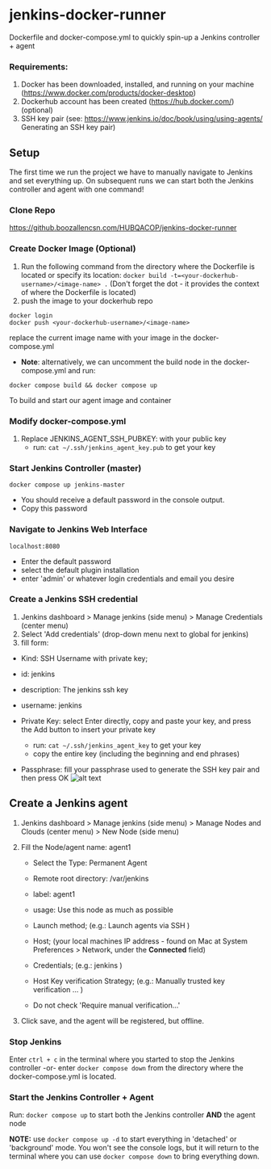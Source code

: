 # jenkins-docker-runner
Dockerfile and docker-compose.yml to quickly spin-up a Jenkins controller + agent

### Requirements:
1. Docker has been downloaded, installed, and running on your machine (https://www.docker.com/products/docker-desktop)
2. Dockerhub account has been created (https://hub.docker.com/) (optional)
3. SSH key pair (see: https://www.jenkins.io/doc/book/using/using-agents/ Generating an SSH key pair)

## Setup
The first time we run the project we have to manually navigate to Jenkins and set everything up. On subsequent runs we can start both the Jenkins controller and agent with one command! 
### Clone Repo
https://github.boozallencsn.com/HUBQACOP/jenkins-docker-runner

### Create Docker Image (Optional)
1. Run the following command from the directory where the Dockerfile is located or specify its location:
`docker build -t=<your-dockerhub-username>/<image-name> .`
(Don't forget the dot - it provides the context of where the Dockerfile is located)
2. push the image to your dockerhub repo
````
docker login
docker push <your-dockerhub-username>/<image-name>
````
replace the current image name with your image in the docker-compose.yml
- **Note**: alternatively, we can uncomment the build node in the docker-compose.yml and run:
````
docker compose build && docker compose up
````
To build and start our agent image and container

### Modify docker-compose.yml 
1. Replace JENKINS_AGENT_SSH_PUBKEY: with your public key
    - run: `cat ~/.ssh/jenkins_agent_key.pub` to get your key

### Start Jenkins Controller (master)
````
docker compose up jenkins-master
````
- You should receive a default password in the console output. 
-  Copy this password


### Navigate to Jenkins Web Interface
````
localhost:8080 
````
- Enter the default password
- select the default plugin installation
- enter 'admin' or whatever login credentials and email you desire

### Create a Jenkins SSH credential
1. Jenkins dashboard > Manage jenkins (side menu) > Manage Credentials (center menu)
2. Select 'Add credentials' (drop-down menu next to global for jenkins)
3. fill form:
- Kind: SSH Username with private key;
- id: jenkins
- description: The jenkins ssh key
- username: jenkins

- Private Key: select Enter directly, copy and paste your key, and press the Add button to insert your private key 
    - run: `cat ~/.ssh/jenkins_agent_key` to get your key
    - copy the entire key (including the beginning and end phrases)

- Passphrase: fill your passphrase used to generate the SSH key pair and then press OK
![alt text](https://www.jenkins.io/doc/book/resources/node/credentials-3.png)

## Create a Jenkins agent
1. Jenkins dashboard > Manage jenkins (side menu) > Manage Nodes and Clouds (center menu) > New Node (side menu)
2. Fill the Node/agent name: agent1
   - Select the Type: Permanent Agent
   - Remote root directory: /var/jenkins 
   
   - label: agent1 
   
   - usage: Use this node as much as possible
   
   - Launch method; (e.g.: Launch agents via SSH )
   
   - Host; (your local machines IP address - found on Mac at System Preferences > Network, under the **Connected** field)
   
   - Credentials; (e.g.: jenkins )
   
   - Host Key verification Strategy; (e.g.: Manually trusted key verification …​ )
   - Do not check 'Require manual verification...'
   
3. Click save, and the agent will be registered, but offline. 



### Stop Jenkins
Enter `ctrl + c` in the terminal where you started to stop the Jenkins controller -or- enter `docker compose down` from the directory where the docker-compose.yml is located.

### Start the Jenkins Controller + Agent
Run: `docker compose up` to start both the Jenkins controller **AND** the agent node  

**NOTE:** 
use `docker compose up -d` to start everything in 'detached' or 'background' mode. You won't see the console logs, but it will return to the terminal where you can use `docker compose down` to bring everything down.
